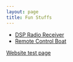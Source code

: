 ```yaml
---
layout: page
title: Fun Stuffs
---
```


- [DSP Radio Receiver](./dsp-radio)
- [Remote Control Boat](./remote-boat)

[Website test page](./playground.html)